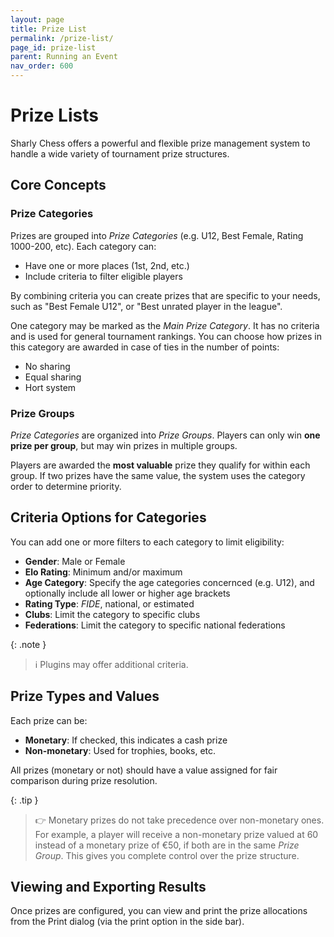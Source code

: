 ```yaml
---
layout: page
title: Prize List
permalink: /prize-list/
page_id: prize-list
parent: Running an Event
nav_order: 600
---
```


# Prize Lists

Sharly Chess offers a powerful and flexible prize management system to handle a wide variety of tournament prize structures.

## Core Concepts

### Prize Categories

Prizes are grouped into _Prize Categories_ (e.g. U12, Best Female, Rating 1000-200, etc). Each category can:

* Have one or more places (1st, 2nd, etc.)
* Include criteria to filter eligible players

By combining criteria you can create prizes that are specific to your needs, such as "Best Female U12", or "Best unrated player in the league".

One category may be marked as the _Main Prize Category_. It has no criteria and is used for general tournament rankings. You can choose how prizes in this category are awarded in case of ties in the number of points:

- No sharing
- Equal sharing
- Hort system

### Prize Groups

_Prize Categories_ are organized into _Prize Groups_. Players can only win **one prize per group**, but may win prizes in multiple groups.

Players are awarded the **most valuable** prize they qualify for within each group. If two prizes have the same value, the system uses the category order to determine priority.

## Criteria Options for Categories

You can add one or more filters to each category to limit eligibility:

- **Gender**: Male or Female
- **Elo Rating**: Minimum and/or maximum
- **Age Category**: Specify the age categories concernced (e.g. U12), and optionally include all lower or higher age brackets
- **Rating Type**: _FIDE_, national, or estimated
- **Clubs**: Limit the category to specific clubs
- **Federations**: Limit the category to specific national federations

{: .note }
> :information_source: Plugins may offer additional criteria.

## Prize Types and Values

Each prize can be:

- **Monetary**: If checked, this indicates a cash prize
- **Non-monetary**: Used for trophies, books, etc.

All prizes (monetary or not) should have a value assigned for fair comparison during prize resolution.

{: .tip }
> :point_right: Monetary prizes do not take precedence over non-monetary ones. For example, a player will receive a non-monetary prize valued at 60 instead of a monetary prize of €50, if both are in the same _Prize Group_.  This gives you complete control over the prize structure.

## Viewing and Exporting Results

Once prizes are configured, you can view and print the prize allocations from the Print dialog (via the print option in the side bar).
